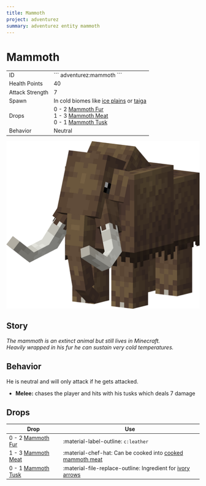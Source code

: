 ```yaml
---
title: Mammoth
project: adventurez
summary: adventurez entity mammoth
---
```

# Mammoth
<div class="combi">
<div class="divthing">
<table class="tablething">
    <tbody>
        <tr>
            <td class="first-column">ID</td>
            <td class="second-column">
            ```
            adventurez:mammoth
            ```
            </td>
        </tr>
        <tr id="linear-top">
            <td class="first-column">Health Points</td>
            <td class="second-column">40</td>
        </tr>
        <tr id="linear-top">
            <td class="first-column">Attack Strength</td>
            <td class="second-column">7</td>
        </tr>
        <tr id="linear-top">
            <td class="first-column">Spawn</td>
            <td class="second-column">In cold biomes like <a href="https://minecraft-biomes.fandom.com/wiki/Ice_Plains" target="_blank">ice plains</a> or <a href="https://minecraft.fandom.com/de/wiki/Taiga" target="_blank">taiga</a></td>
        </tr>
        <tr id="linear-top">
            <td class="first-column">Drops</td>
            <td class="second-column">0 - 2 <a href="../../Items/Mammoth_Fur/">Mammoth Fur</a><br>1 - 3 <a href="../../Items/Mammoth_Meat/">Mammoth Meat</a><br>0 - 1 <a href="../../Items/Mammoth_Tusk/">Mammoth Tusk</a></td>
        </tr>
        <tr id="linear-top">
            <td class="first-column">Behavior</td>
            <td class="second-column">Neutral</td>
        </tr>
    </tbody>
</table>
</div>
<div class="div-img-center">
<img src="../../../../assets/adventurez/entities/mammoth.png" loading="lazy" />
</div>
</div>

## Story

*The mammoth is an extinct animal but still lives in Minecraft.*  
*Heavily wrapped in his fur he can sustain very cold temperatures.*

## Behavior

He is neutral and will only attack if he gets attacked.

* **Melee:** chases the player and hits with his tusks which deals 7 damage

## Drops
| Drop | Use |
| --- | --- |
| 0 - 2 <a href="../../Items/Mammoth_Fur/">Mammoth Fur</a> | :material-label-outline: `c:leather` |
| 1 - 3 <a href="../../Items/Mammoth_Meat/">Mammoth Meat</a> | :material-chef-hat: Can be cooked into <a href="../../Items/Cooked_Mammoth_Meat/">cooked mammoth meat</a> |
| 0 - 1 <a href="../../Items/Mammoth_Tusk/">Mammoth Tusk</a> | :material-file-replace-outline: Ingredient for <a href="../../Items/Ivory_Arrow/">ivory arrows</a> |